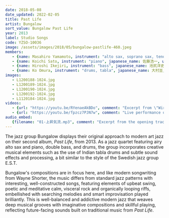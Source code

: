 ```yaml
---
date: 2018-05-08
date_updated: 2022-02-05
title: Past Life
artist: Bungalow
sort_value: Bungalow Past Life
year: 2013
label: Studio Songs
code: YZSO-10036
image: /assets/images/2018/05/bungalow-pastlife-460.jpeg
members:
   - {name: Masahiro Yamamoto, instrument: "alto sax, soprano sax, tenor sax", japanese_name: 山本昌広, url: "https://momohiko61.exblog.jp/"}
   - {name: Koichi Sato, instrument: "piano", japanese_name: 佐藤浩一, url: "https://koichisato.com/"}
   - {name: Hiroshi Ikejiri, instrument: "bass", japanese_name: 池尻洋史, url: "https://www.hiroshiikejiri.com/"}
   - {name: Ko Omura, instrument: "drums, tabla", japanese_name: 大村亘, url: "https://kojazz0829.wixsite.com/1981"}
images:
   - L1200188-1024.jpg
   - L1200189-1024.jpg
   - L1200190-1024.jpg
   - L1200192-1024.jpg
   - L1120184-1024.jpg
videos: 
   - {url: "https://youtu.be/RYenaeAkBDo", comment: "Excerpt from \"Wire\", track three on this album"}
   - {url: "https://youtu.be/fpzcz7PJN7w", comment: "Live performance of the title track \"Past Life\""}
audio_embed:
   {filename: "01-上昇気流.mp3", comment: "Excerpt from the opening track on the album, \"Joushou Kiryuu\":"}   
---
```

The jazz group Bungalow displays their original approach to modern art jazz on their second album, *Past Life*, from 2013. As a jazz quartet featuring airy alto sax and piano, double bass, and drums, the group incorporates creative musical elements such as the use of Indian tabla drums and subtle sound effects and processing, a bit similar to the style of the Swedish jazz group E.S.T.

Bungalow's compositions are in focus here, and like modern songwriting from Wayne Shorter, the music differs from standard jazz patterns with interesting, well-constructed songs, featuring elements of upbeat swing, poetic and meditative calm, visceral rock and organically looping riffs, embellished with searching melodies and smart improvisation played brilliantly. This is well-balanced and addictive modern jazz that weaves deep musical grooves with imaginative compositions and skillful playing, reflecting future-facing sounds built on traditional music from *Past Life*.
